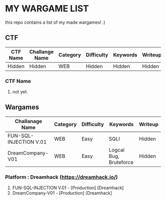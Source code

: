 # MY WARGAME LIST

this repo contains a list of my made wargames! :)

## CTF

|CTF Name|Challange Name|Category|Difficulty|Keywords|Writeup|
|------|---|---|---|---|---|
|Hidden|Hidden|WEB|Hidden|Hidden|Hidden|

### CTF Name

1. not yet.

## Wargames

|Challanage Name|Category|Difficulty|Keywords|Writeup|
|------|---|---|---|---|
|FUN-SQL-INJECTION V.01|WEB|Easy|SQLI|Hidden|
|DreamCompany-V01|WEB|Easy|Logcal Bug, Bruteforce|Hidden|

### Platform : Dreamhack (https://dreamhack.io/)

1. FUN-SQL-INJECTION V.01 - [Production] [Dreamhack]
2. DreamCompany-V01 - [Production] [Dreamhack]